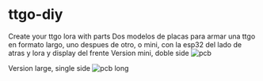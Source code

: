 # ttgo-diy
Create your ttgo lora with parts
Dos modelos de placas para armar una ttgo en formato largo, uno despues de otro, o mini, con la esp32 del lado de atras y lora y display del frente
Version mini, doble side
![pcb](https://user-images.githubusercontent.com/100592663/221630061-26c77171-9630-4d0a-a9fe-9d4487af65e8.png)

Version large, single side
![pcb long](https://user-images.githubusercontent.com/100592663/221630380-b8c54107-4105-468c-ae18-e829e269ef35.png)
